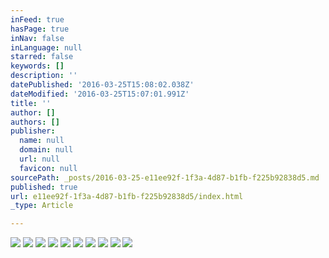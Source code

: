 ```yaml
---
inFeed: true
hasPage: true
inNav: false
inLanguage: null
starred: false
keywords: []
description: ''
datePublished: '2016-03-25T15:08:02.038Z'
dateModified: '2016-03-25T15:07:01.991Z'
title: ''
author: []
authors: []
publisher:
  name: null
  domain: null
  url: null
  favicon: null
sourcePath: _posts/2016-03-25-e11ee92f-1f3a-4d87-b1fb-f225b92838d5.md
published: true
url: e11ee92f-1f3a-4d87-b1fb-f225b92838d5/index.html
_type: Article

---
```

![](https://the-grid-user-content.s3-us-west-2.amazonaws.com/9547899d-7b6e-48a3-9e9d-43770008ef23.jpg)
![](https://the-grid-user-content.s3-us-west-2.amazonaws.com/c685193e-ae38-4872-b0ad-98ea39d5fa61.jpg)
![](https://the-grid-user-content.s3-us-west-2.amazonaws.com/a1bcef70-ace5-426e-b982-f42d94a5f844.jpg)
![](https://the-grid-user-content.s3-us-west-2.amazonaws.com/3db094df-1fea-4904-b94f-d8998463f1df.jpg)
![](https://the-grid-user-content.s3-us-west-2.amazonaws.com/76b71e0d-c66b-40b3-8d5a-8acec6608c72.jpg)
![](https://the-grid-user-content.s3-us-west-2.amazonaws.com/27cee15f-2225-46ad-b8f8-4a0e66753a9b.jpg)
![](https://the-grid-user-content.s3-us-west-2.amazonaws.com/fd10f16e-f75e-4c25-833b-23fff2cfcd9c.jpg)
![](https://the-grid-user-content.s3-us-west-2.amazonaws.com/bc48f78f-7e9a-4a3f-a0ca-319ab56e3995.jpg)
![](https://the-grid-user-content.s3-us-west-2.amazonaws.com/1d166f16-d1b9-43b9-99d6-ce178bc1fea3.jpg)
![](https://the-grid-user-content.s3-us-west-2.amazonaws.com/04d182bd-b044-40d5-9ec5-2fdfd7e7c992.jpg)